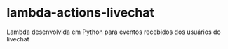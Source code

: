 # lambda-actions-livechat
Lambda desenvolvida em Python para eventos recebidos dos usuários do livechat
